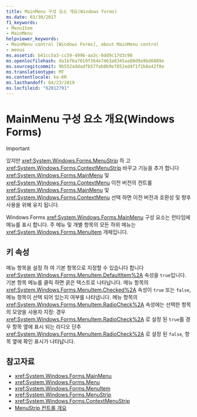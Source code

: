 ```yaml
---
title: MainMenu 구성 요소 개요(Windows Forms)
ms.date: 03/30/2017
f1_keywords:
- MenuItem
- MainMenu
helpviewer_keywords:
- MainMenu control [Windows Forms], about MainMenu control
- menus
ms.assetid: b41cc5a3-cc59-4996-aa3c-8dd9c17d3c90
ms.openlocfilehash: da1b76a7019f364e7463a8345aa80d9a9bd6089e
ms.sourcegitcommit: 9b552addadfb57fab0b9e7852ed4f1f1b8a42f8e
ms.translationtype: MT
ms.contentlocale: ko-KR
ms.lasthandoff: 04/23/2019
ms.locfileid: "62012791"
---
```

# <a name="mainmenu-component-overview-windows-forms"></a>MainMenu 구성 요소 개요(Windows Forms)
> [!IMPORTANT]
>  있지만 <xref:System.Windows.Forms.MenuStrip> 하 고 <xref:System.Windows.Forms.ContextMenuStrip> 바꾸고 기능을 추가 합니다 <xref:System.Windows.Forms.MainMenu> 및 <xref:System.Windows.Forms.ContextMenu> 이전 버전의 컨트롤 <xref:System.Windows.Forms.MainMenu> 및 <xref:System.Windows.Forms.ContextMenu> 선택 하면 이전 버전과 호환성 및 향후 사용을 위해 유지 됩니다.  
  
 Windows Forms <xref:System.Windows.Forms.MainMenu> 구성 요소는 런타임에 메뉴를 표시 합니다. 주 메뉴 및 개별 항목의 모든 하위 메뉴는 <xref:System.Windows.Forms.MenuItem> 개체입니다.  
  
## <a name="key-properties"></a>키 속성  
 메뉴 항목을 설정 하 여 기본 항목으로 지정할 수 있습니다 합니다 <xref:System.Windows.Forms.MenuItem.DefaultItem%2A> 속성을 `true`입니다. 기본 항목 메뉴를 클릭 하면 굵은 텍스트로 나타납니다. 메뉴 항목의 <xref:System.Windows.Forms.MenuItem.Checked%2A> 속성이 `true` 또는 `false`, 메뉴 항목이 선택 되어 있는지 여부를 나타냅니다. 메뉴 항목의 <xref:System.Windows.Forms.MenuItem.RadioCheck%2A> 속성에는 선택한 항목의 모양을 사용자 지정: 경우 <xref:System.Windows.Forms.MenuItem.RadioCheck%2A> 로 설정 된 `true`를 경우 항목 옆에 표시 되는 라디오 단추 <xref:System.Windows.Forms.MenuItem.RadioCheck%2A> 로 설정 된 `false`, 항목 옆에 확인 표시가 나타납니다.  
  
## <a name="see-also"></a>참고자료

- <xref:System.Windows.Forms.MainMenu>
- <xref:System.Windows.Forms.Menu>
- <xref:System.Windows.Forms.MenuItem>
- <xref:System.Windows.Forms.MenuStrip>
- <xref:System.Windows.Forms.ContextMenuStrip>
- [MenuStrip 컨트롤 개요](menustrip-control-overview-windows-forms.md)
